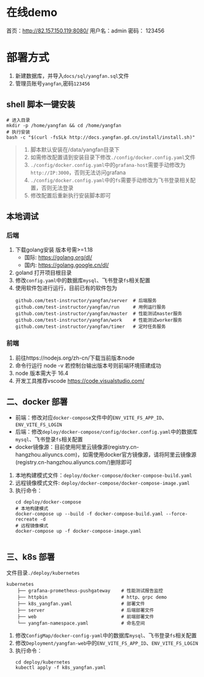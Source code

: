 

# 在线demo

首页：http://82.157.150.119:8080/
用户名：admin
密码： 123456

# 部署方式

1. 新建数据库，并导入`docs/sql/yangfan.sql`文件
2. 管理员账号`yangfan`,密码`123456`

## shell 脚本一键安装
```shell
# 进入目录
mkdir -p /home/yangfan && cd /home/yangfan
# 执行安装
bash -c "$(curl -fsSLk http://docs.yangfan.gd.cn/install/install.sh)"
```
> 1. 脚本默认安装在/data/yangfan目录下
> 2. 如需修改配置请到安装目录下修改`./config/docker.config.yaml`文件
> 3. `./config/docker.config.yaml`中的`grafana-host`需要手动修改为`http://IP:3000`，否则无法访问grafana
> 4. `./config/docker.config.yaml`中的`fs`需要手动修改为飞书登录相关配置，否则无法登录
> 5. 修改配置后重新执行安装脚本即可

## 本地调试
### 后端
1. 下载golang安装 版本号需>=1.18
    * 国际: https://golang.org/dl/
    * 国内: https://golang.google.cn/dl/
2. goland 打开项目根目录
3. 修改`config.yaml`中的数据库`mysql`、飞书登录`fs`相关配置
4. 使用软件包进行运行，目前已有的软件包为
   ```shell
   github.com/test-instructor/yangfan/server  # 后端服务
   github.com/test-instructor/yangfan/run     # 用例运行服务
   github.com/test-instructor/yangfan/master  # 性能测试master服务
   github.com/test-instructor/yangfan/work    # 性能测试worker服务
   github.com/test-instructor/yangfan/timer   # 定时任务服务
   ```
### 前端
1. 前往https://nodejs.org/zh-cn/下载当前版本node
2. 命令行运行 node -v 若控制台输出版本号则前端环境搭建成功
3. node 版本需大于 16.4
4. 开发工具推荐vscode https://code.visualstudio.com/


## 二、docker 部署

* 前端：修改对应`docker-compose`文件中的`ENV_VITE_FS_APP_ID`、`ENV_VITE_FS_LOGIN`
* 后端：修改`deploy/docker-compose/config/docker.config.yaml`中的数据库`mysql`、飞书登录`fs`相关配置
* docker镜像源：目前使用阿里云镜像源(registry.cn-hangzhou.aliyuncs.com)，如需使用docker官方镜像源，请将阿里云镜像源(registry.cn-hangzhou.aliyuncs.com/)删除即可

1. 本地构建模式文件：`deploy/docker-compose/docker-compose-build.yaml`
2. 远程镜像模式文件: `deploy/docker-compose/docker-compose-image.yaml`
3. 执行命令：
   ```shell
   cd deploy/docker-compose
   # 本地构建模式
   docker-compose up --build -f docker-compose-build.yaml --force-recreate -d
   # 远程镜像模式
   docker-compose up -f docker-compose-image.yaml
      
   ```

## 三、k8s 部署
文件目录`./deploy/kubernetes`
```shell
kubernetes
    ├── grafana-prometheus-pushgateway    # 性能测试报告监控
    ├── httpbin                           # http、grpc demo
    ├── k8s_yangfan.yaml                  # 部署文件
    ├── server                            # 后端部署文件
    ├── web                               # 前端部署文件
    └── yangfan-namespace.yaml            # 命名空间
```

1. 修改`ConfigMap/docker-config-yaml`中的数据库`mysql`、飞书登录`fs`相关配置
2. 修改`Deployment/yangfan-web`中的`ENV_VITE_FS_APP_ID`、`ENV_VITE_FS_LOGIN`
3. 执行命令：
   ```shell
   cd deploy/kubernetes
   kubectl apply -f k8s_yangfan.yaml
   ```




